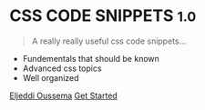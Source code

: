 <!-- _coverpage.md -->

<!-- ![logo](_media/icon.svg) -->

# CSS CODE SNIPPETS <small>1.0</small>

> A really really useful css code snippets...

- Fundementals that should be known
- Advanced css topics
- Well organized

[Eljeddi Oussema](https://www.webfletcher.com/EljeddiOussema.html)
[Get Started](#fundamentals)
